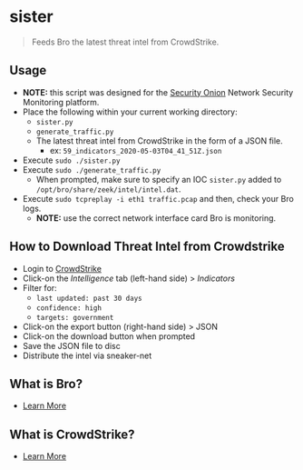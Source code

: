 # sister
> Feeds Bro the latest threat intel from CrowdStrike.

## Usage
* **NOTE:** this script was designed for the [Security Onion](https://securityonion.net) Network Security Monitoring platform. 
* Place the following within your current working directory:
  * `sister.py`
  * `generate_traffic.py`
  * The latest threat intel from CrowdStrike in the form of a JSON file. 
    * ex: `59_indicators_2020-05-03T04_41_51Z.json`
* Execute `sudo ./sister.py`
* Execute `sudo ./generate_traffic.py`
  * When prompted, make sure to specify an IOC `sister.py` added to `/opt/bro/share/zeek/intel/intel.dat`. 
* Execute `sudo tcpreplay -i eth1 traffic.pcap` and then, check your Bro logs. 
  * **NOTE:** use the correct network interface card Bro is monitoring. 

## How to Download Threat Intel from Crowdstrike
- Login to [CrowdStrike](https://falcon.crowdstrike.com/login/)
- Click-on the *Intelligence* tab (left-hand side) > *Indicators*
- Filter for:
  - `last updated: past 30 days`
  - `confidence: high`
  - `targets: government`
- Click-on the export button (right-hand side) > JSON
- Click-on the download button when prompted
- Save the JSON file to disc
- Distribute the intel via sneaker-net

## What is Bro?
- [Learn More](https://zeek.org)

## What is CrowdStrike?
- [Learn More](https://www.crowdstrike.com/endpoint-security-products/falcon-x-threat-intelligence/)

